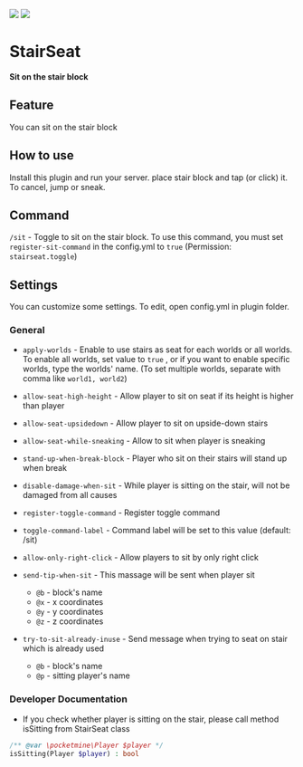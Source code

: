 [![](https://poggit.pmmp.io/shield.dl.total/StairSeat)](https://poggit.pmmp.io/p/StairSeat)
[![](https://poggit.pmmp.io/shield.state/StairSeat)](https://poggit.pmmp.io/p/StairSeat)

# StairSeat
**Sit on the stair block**


## Feature
You can sit on the stair block


## How to use
Install this plugin and run your server.
place stair block and tap (or click) it.
To cancel, jump or sneak.


## Command
`/sit` - Toggle to sit on the stair block. To use this command, you must set `register-sit-command` in the config.yml to `true` (Permission: `stairseat.toggle`)

## Settings
You can customize some settings.
To edit, open config.yml in plugin folder.

### General
* `apply-worlds` - Enable to use stairs as seat for each worlds or all worlds.
To enable all worlds, set value to `true` , or if you want to enable specific worlds, type the worlds' name.
(To set multiple worlds, separate with comma like `world1, world2`)

* `allow-seat-high-height` - Allow player to sit on seat if its height is higher than player

* `allow-seat-upsidedown` - Allow player to sit on upside-down stairs

* `allow-seat-while-sneaking` - Allow to sit when player is sneaking

* `stand-up-when-break-block` - Player who sit on their stairs will stand up when break

* `disable-damage-when-sit` - While player is sitting on the stair, will not be damaged from all causes

* `register-toggle-command` - Register toggle command

* `toggle-command-label` - Command label will be set to this value (default: /sit)

* `allow-only-right-click` - Allow players to sit by only right click

* `send-tip-when-sit` - This massage will be sent when player sit
  * `@b` - block's name
  * `@x` - x coordinates
  * `@y` - y coordinates
  * `@z` - z coordinates


* `try-to-sit-already-inuse` - Send message when trying to seat on stair which is already used
  * `@b` - block's name
  * `@p` - sitting player's name
  
  
### Developer Documentation
 * If you check whether player is sitting on the stair, please call method isSitting from StairSeat class
```php
/** @var \pocketmine\Player $player */
isSitting(Player $player) : bool
```